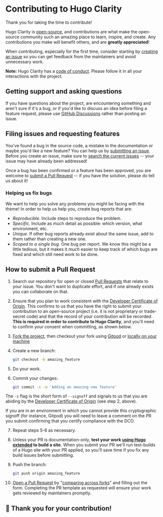 # Contributing to Hugo Clarity

Thank you for taking the time to contribute!

Hugo Clarity is 
[open-source](https://github.com/chipzoller/hugo-clarity/blob/master/LICENSE.md),
and contributions are what make the open-source community such an amazing place
to learn, inspire, and create. Any contributions you make will benefit others,
and are **greatly appreciated**!

When contributing, especially for the first time, consider starting by
[creating an issue](https://github.com/chipzoller/hugo-clarity/issues/new/choose)
so you can get feedback from the maintainers and avoid unnecessary work.

**Note:** Hugo Clarity has a [code of conduct](CODE_OF_CONDUCT.md).
Please follow it in all your interactions with the project.

## Getting support and asking questions

If you have questions about the project, are encountering something and aren't
sure if it's a bug, or if you'd like to discuss an idea before filing a feature
request, please use 
[GitHub Discussions](https://github.com/chipzoller/hugo-clarity/discussions)
rather than posting an issue.

## Filing issues and requesting features

You've found a bug in the source code, a mistake in the documentation or maybe
you'd like a new feature? You can help us by
[submitting an issue](https://github.com/chipzoller/hugo-clarity/issues/new/choose).
Before you create an issue, make sure to
[search the current issues](https://github.com/chipzoller/hugo-clarity/issues)
-- your issue may have already been addressed!

Once a bug has been confirmed or a feature has been approved, you are welcome
to [submit a Pull Request](#how-to-submit-a-pull-request) -- if you have the
solution, please do tell us about it!

### Helping us fix bugs

We want to help you solve any problems you might be facing with the theme! In
order to help us help you, create bug reports that are:

- _Reproducible._ Include steps to reproduce the problem.
- _Specific._ Include as much detail as possible: which version, what
  environment, etc.
- _Unique._ If other bug reports already exist about the same issue, add to
  them rather than creating a new one.
- _Scoped to a single bug._ One bug per report. We know this might be a little
  tedious, but it makes it *much* easier to keep track of which bugs are fixed
  and which still need work to be done.

## How to submit a Pull Request

1. Search our repository for open or closed
   [Pull Requests](https://github.com/chipzoller/hugo-clarity/pulls?q=is%3Apr+sort%3Aupdated-desc)
   that relate to your issue. You don't want to duplicate effort, and if one
   already exists you can collaborate on that.

2. Ensure that you plan to work consistent with the
   [Developer Certificate of Origin](https://developercertificate.org/). This
   confirms to us that you have the right to submit your contribution to an
   open-source project (i.e. it is not proprietary or trade-secret code) and
   that the record of your contribution will be recorded. **This is required
   in order to contribute to Hugo Clarity**, and you'll need to confirm your
   consent when committing, as shown below.

3. [Fork the project](https://docs.github.com/en/get-started/quickstart/fork-a-repo),
   then checkout your fork using
   [Gitpod](https://github.com/chipzoller/hugo-clarity/blob/master/README.md#option-1a-development-in-the-browser)
   or
   [locally on your machine](https://github.com/chipzoller/hugo-clarity/blob/master/README.md#option-1b-development-on-your-machine)

4. Create a new branch:

   ```sh
   git checkout -b amazing_feature
   ```

5. Do your work.

6. Commit your changes:

   ```sh
   git commit -s -m 'Adding an amazing new feature'
   ```

  The `-s` flag is the short form of `--signoff` and signals to us that you are
  abiding by the [Developer Certificate of Origin](https://developercertificate.org/) (see step 2, above).

  If you are in an environment in which you cannot provide this cryptographic
  signoff (for instance, Gitpod) you will need to leave a comment on the PR you
  submit confirming that you certify compliance with the DCO.

7. Repeat steps 5-6 as necessary.

8. Unless your PR is documentation-only, **test your work 
   [using Hugo extended](https://github.com/chipzoller/hugo-clarity/blob/master/README.md#prerequisites)
   to build a site.** When you submit your PR we'll run test-builds of a Hugo
   site with your PR applied, so you'll save time if you fix any build issues
   before submitting.

9. Push the branch:

   ```sh
   git push origin amazing_feature
   ```

10. [Open a Pull Request](https://github.com/chipzoller/hugo-clarity/compare?expand=1)
   by
   "[comparing across forks](https://docs.github.com/en/pull-requests/collaborating-with-pull-requests/proposing-changes-to-your-work-with-pull-requests/creating-a-pull-request-from-a-fork)"
   and filling out the form. Completing the PR template as requested will ensure
   your work gets reviewed by maintainers promptly.

## 🎉 **Thank you for your contribution!**
